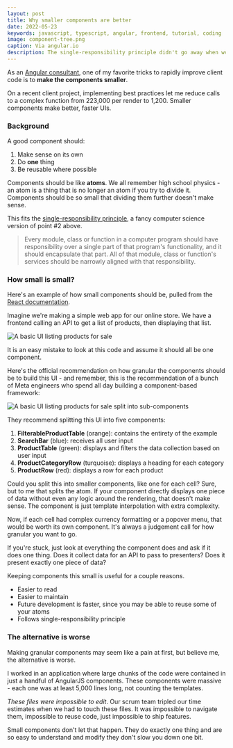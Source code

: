 ```yaml
---
layout: post
title: Why smaller components are better
date: 2022-05-23
keywords: javascript, typescript, angular, frontend, tutorial, coding
image: component-tree.png
caption: Via angular.io
description: The single-responsibility principle didn't go away when we went to components.
---
```


As an [Angular consultant](https://www.bitovi.com/frontend-javascript-consulting/angular-consulting), one of my favorite tricks to rapidly improve client code is to **make the components smaller**.

On a recent client project, implementing best practices let me reduce calls to a complex function from 223,000 per render to 1,200. Smaller components make better, faster UIs.

### Background

A good component should:

1. Make sense on its own
2. Do **one** thing
3. Be reusable where possible

Components should be like **atoms**. We all remember high school physics - an atom is a thing that is no longer an atom if you try to divide it. Components should be so small that dividing them further doesn't make sense.

This fits the [single-responsibility principle](https://en.wikipedia.org/wiki/Single-responsibility_principle), a fancy computer science version of point #2 above.

> Every module, class or function in a computer program should have responsibility over a single part of that program's functionality, and it should encapsulate that part. All of that module, class or function's services should be narrowly aligned with that responsibility.

### How small is small?

Here's an example of how small components should be, pulled from the [React documentation](https://reactjs.org/docs/thinking-in-react.html).

Imagine we're making a simple web app for our online store. We have a frontend calling an API to get a list of products, then displaying that list.

![A basic UI listing products for sale](web-store-ui.png)

It is an easy mistake to look at this code and assume it should all be one component.

Here's the official recommendation on how granular the components should be to build this UI - and remember, this is the recommendation of a bunch of Meta engineers who spend all day building a component-based framework:

![A basic UI listing products for sale split into sub-components](web-store-ui.png)

They recommend splitting this UI into five components:

1. **FilterableProductTable** (orange): contains the entirety of the example
2. **SearchBar** (blue): receives all user input
3. **ProductTable** (green): displays and filters the data collection based on user input
4. **ProductCategoryRow** (turquoise): displays a heading for each category
5. **ProductRow** (red): displays a row for each product

Could you split this into smaller components, like one for each cell? Sure, but to me that splits the atom. If your component directly displays one piece of data without even any logic around the rendering, that doesn't make sense. The component is just template interpolation with extra complexity.

Now, if each cell had complex currency formatting or a popover menu, that would be worth its own component. It's always a judgement call for how granular you want to go.

If you're stuck, just look at everything the component does and ask if it does one thing. Does it collect data for an API to pass to presenters? Does it present exactly one piece of data?

Keeping components this small is useful for a couple reasons.

- Easier to read
- Easier to maintain
- Future development is faster, since you may be able to reuse some of your atoms
- Follows single-responsibility principle

### The alternative is worse

Making granular components may seem like a pain at first, but believe me, the alternative is worse.

I worked in an application where large chunks of the code were contained in just a handful of AngularJS components. These components were massive - each one was at least 5,000 lines long, not counting the templates.

_These files were impossible to edit_. Our scrum team tripled our time estimates when we had to touch these files. It was impossible to navigate them, impossible to reuse code, just impossible to ship features.

Small components don't let that happen. They do exactly one thing and are so easy to understand and modify they don't slow you down one bit.

<script lang="ts">
  import { base } from '$app/paths';
</script>
